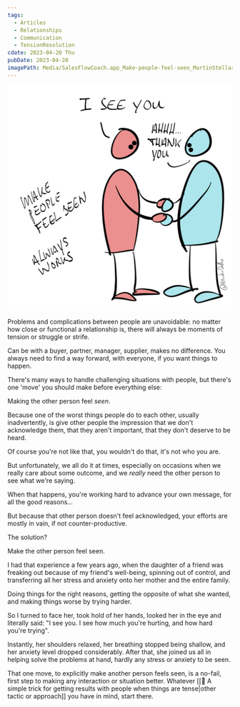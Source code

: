 ```yaml
---
tags:
  - Articles
  - Relationships
  - Communication
  - TensionResolution
cdate: 2023-04-20 Thu
pubDate: 2023-04-20
imagePath: Media/SalesFlowCoach.app_Make-people-feel-seen_MartinStellar.jpg
---
```


![](Media/SalesFlowCoach.app_Make-people-feel-seen_MartinStellar.jpg)

Problems and complications between people are unavoidable: no matter how close or functional a relationship is, there will always be moments of tension or struggle or strife.

Can be with a buyer, partner, manager, supplier, makes no difference. You always need to find a way forward, with everyone, if you want things to happen.

There's many ways to handle challenging situations with people, but there's one 'move' you should make before everything else:

Making the other person feel *seen*.

Because one of the worst things people do to each other, usually inadvertently, is give other people the impression that we don't acknowledge them, that they aren't important, that they don't deserve to be heard.

Of course you're not like that, you wouldn't do that, it's not who you are.

But unfortunately, we all do it at times, especially on occasions when we really care about some outcome, and we *really* need the other person to see what we're saying.

When that happens, you're working hard to advance your own message, for all the good reasons...

But because that other person doesn't feel acknowledged, your efforts are mostly in vain, if not counter-productive.

The solution?

Make the other person feel seen.

I had that experience a few years ago, when the daughter of a friend was freaking out because of my friend's well-being, spinning out of control, and transferring all her stress and anxiety onto her mother and the entire family.

Doing things for the right reasons, getting the opposite of what she wanted, and making things worse by trying harder.

So I turned to face her, took hold of her hands, looked her in the eye and literally said: "I see you. I see how much you're hurting, and how hard you're trying".

Instantly, her shoulders relaxed, her breathing stopped being shallow, and her anxiety level dropped considerably. After that, she joined us all in helping solve the problems at hand, hardly any stress or anxiety to be seen.

That one move, to explicitly make another person feels seen, is a no-fail, first step to making any interaction or situation better. Whatever [[📄 A simple trick for getting results with people when things are tense|other tactic or approach]] you have in mind, start there.
